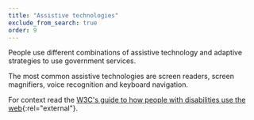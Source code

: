 ```yaml
---
title: "Assistive technologies"
exclude_from_search: true
order: 9
---
```


People use different combinations of assistive technology and adaptive strategies to use government services.

The most common assistive technologies are screen readers, screen magnifiers, voice recognition and keyboard navigation.

For context read the [W3C's guide to how people with disabilities use the web](https://www.w3.org/WAI/intro/people-use-web/){:rel="external"}.

